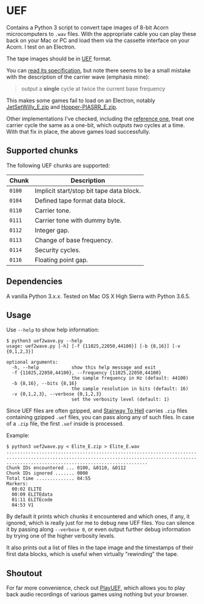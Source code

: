 # UEF

Contains a Python 3 script to convert tape images of 8-bit Acorn microcomputers
to `.wav` files. With the appropriate cable you can play these back on your Mac
or PC and load them via the cassette interface on your Acorn. I test on an
Electron.

The tape images should be in [UEF](https://en.wikipedia.org/wiki/Unified_Emulator_Format)
format.

You can [read its specification](http://electrem.emuunlim.com/UEFSpecs.htm), but
note there seems to be a small mistake with the description of the carrier wave
(emphasis mine):

> output a **single** cycle at twice the current base frequency

This makes some games fail to load on an Electron, notably [JetSetWilly_E.zip](https://www.stairwaytohell.com/electron/uefarchive/Tynesoft/JetSetWilly_E.zip)
and [Hopper-PIASRR_E.zip](https://www.stairwaytohell.com/electron/uefarchive/SuperiorReRelease/Hopper-PIASRR_E.zip).

Other implementations I've checked, including the [reference one](https://github.com/TomHarte/CLK/blob/master/Storage/Tape/Formats/TapeUEF.cpp),
treat one carrier cycle the same as a one-bit, which outputs _two_ cycles at a
time. With that fix in place, the above games load successfully.

## Supported chunks

The following UEF chunks are supported:

Chunk  | Description
-------|------------
`0100` | Implicit start/stop bit tape data block.
`0104` | Defined tape format data block.
`0110` | Carrier tone.
`0111` | Carrier tone with dummy byte.
`0112` | Integer gap.
`0113` | Change of base frequency.
`0114` | Security cycles.
`0116` | Floating point gap.

## Dependencies

A vanilla Python 3.x.x. Tested on Mac OS X High Sierra with Python 3.6.5.

## Usage

Use `--help` to show help information:

```
$ python3 uef2wave.py --help
usage: uef2wave.py [-h] [-f {11025,22050,44100}] [-b {8,16}] [-v {0,1,2,3}]

optional arguments:
  -h, --help            show this help message and exit
  -f {11025,22050,44100}, --frequency {11025,22050,44100}
                        the sample frequency in Hz (default: 44100)
  -b {8,16}, --bits {8,16}
                        the sample resolution in bits (default: 16)
  -v {0,1,2,3}, --verbose {0,1,2,3}
                        set the verbosity level (default: 1)
```

Since UEF files are often gzipped, and [Stairway To Hell](https://www.stairwaytohell.com)
carries `.zip` files containing gzipped `.uef` files, you can pass along any of
such files. In case of a `.zip` file, the first `.uef` inside is processed.

Example:

```
$ python3 uef2wave.py < Elite_E.zip > Elite_E.wav
................................................................................
................................................................................
....................................................
Chunk IDs encountered ... 0100, &0110, &0112
Chunk IDs ignored ....... 0000
Total time .............. 04:55
Markers:
  00:02 ELITE
  00:09 ELITEdata
  01:11 ELITEcode
  04:53 V1
```

By default it prints which chunks it encountered and which ones, if any, it
ignored, which is really just for me to debug new UEF files. You can silence
it by passing along `--verbose 0`, or even output further debug information
by trying one of the higher verbosity levels.

It also prints out a list of files in the tape image and the timestamps of their
first data blocks, which is useful when virtually "rewinding" the tape.

## Shoutout

For far more convenience, check out [PlayUEF](http://www.8bitkick.cc/playuef.html),
which allows you to play back audio recordings of various games using nothing
but your browser.
